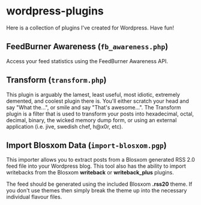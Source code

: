 # wordpress-plugins

Here is a collection of plugins I've created for Wordpress. Have fun!

## FeedBurner Awareness (`fb_awareness.php`)

Access your feed statistics using the FeedBurner Awareness API.

## Transform (`transform.php`)

This plugin is arguably the lamest, least useful, most idiotic, extremely
demented, and coolest plugin there is. You'll either scratch your head and say
"What the...", or smile and say "That's awesome...". The Transform plugin is a
filter that is used to transform your posts into hexadecimal, octal, decimal,
binary, the wicked memory dump form, or using an external application (i.e.
jive, swedish chef, h@x0r, etc).

## Import Blosxom Data (`import-blosxom.pgp`)

This importer allows you to extract posts from a Blosxom generated RSS 2.0 feed
file into your Wordpress blog.  This tool also has the ability to import
writebacks from the Blosxom **writeback** or **writeback_plus** plugins.

The feed should be generated using the included Blosxom **.rss20** theme.  If
you don't use themes then simply break the theme up into the necessary
individual flavour files.

